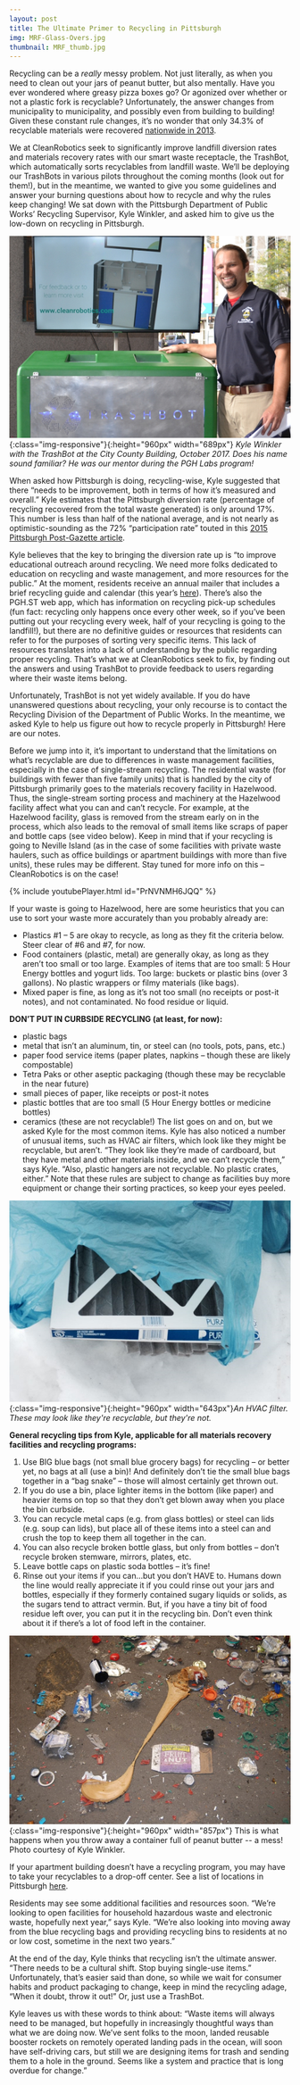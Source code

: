 ```yaml
---
layout: post
title: The Ultimate Primer to Recycling in Pittsburgh
img: MRF-Glass-Overs.jpg
thumbnail: MRF_thumb.jpg
---
```


Recycling can be a *really* messy problem. Not just literally, as when you need to clean out your jars of peanut butter, but also mentally. Have you ever wondered where greasy pizza boxes go? Or agonized over whether or not a plastic fork is recyclable? Unfortunately, the answer changes from municipality to municipality, and possibly even from building to building! Given these constant rule changes, it’s no wonder that only 34.3% of recyclable materials were recovered [nationwide in 2013](https://www.epa.gov/sites/production/files/2015-09/documents/2013_advncng_smm_fs.pdf).

We at CleanRobotics seek to significantly improve landfill diversion rates and materials recovery rates with our smart waste receptacle, the TrashBot, which automatically sorts recyclables from landfill waste. We’ll be deploying our TrashBots in various pilots throughout the coming months (look out for them!), but in the meantime, we wanted to give you some guidelines and answer your burning questions about how to recycle and why the rules keep changing! We sat down with the Pittsburgh Department of Public Works’ Recycling Supervisor, Kyle Winkler, and asked him to give us the low-down on recycling in Pittsburgh.


![Kyle Winkler](/img/posts/kyle_small.jpg){:class="img-responsive"}{:height="960px" width="689px"} *Kyle Winkler with the TrashBot at the City County Building, October 2017. Does his name sound familiar? He was our mentor during the PGH Labs program!*


When asked how Pittsburgh is doing, recycling-wise, Kyle suggested that there “needs to be improvement, both in terms of how it’s measured and overall.” Kyle estimates that the Pittsburgh diversion rate (percentage of recycling recovered from the total waste generated) is only around 17%. This number is less than half of the national average, and is not nearly as optimistic-sounding as the 72% “participation rate” touted in this [2015 Pittsburgh Post-Gazette article](http://www.post-gazette.com/local/city/2015/06/03/Recycling-of-solid-waste-continues-to-grow-in-city-but-still-short-of-goal/stories/201506030145). 

Kyle believes that the key to bringing the diversion rate up is “to improve educational outreach around recycling. We need more folks dedicated to education on recycling and waste management, and more resources for the public.” At the moment, residents receive an annual mailer that includes a brief recycling guide and calendar (this year’s [here](http://apps.pittsburghpa.gov/dpw/CoP_RecyclingNews.pdf)). There’s also the PGH.ST web app, which has information on recycling pick-up schedules (fun fact: recycling only happens once every other week, so if you’ve been putting out your recycling every week, half of your recycling is going to the landfill!), but there are no definitive guides or resources that residents can refer to for the purposes of sorting very specific items. This lack of resources translates into a lack of understanding by the public regarding proper recycling. That’s what we at CleanRobotics seek to fix, by finding out the answers and using TrashBot to provide feedback to users regarding where their waste items belong.

Unfortunately, TrashBot is not yet widely available. If you do have unanswered questions about recycling, your only recourse is to contact the Recycling Division of the Department of Public Works. In the meantime, we asked Kyle to help us figure out how to recycle properly in Pittsburgh! Here are our notes.

Before we jump into it, it’s important to understand that the limitations on what’s recyclable are due to differences in waste management facilities, especially in the case of single-stream recycling. The residential waste (for buildings with fewer than five family units) that is handled by the city of Pittsburgh primarily goes to the materials recovery facility in Hazelwood. Thus, the single-stream sorting process and machinery at the Hazelwood facility affect what you can and can’t recycle. For example, at the Hazelwood facility, glass is removed from the stream early on in the process, which also leads to the removal of small items like scraps of paper and bottle caps (see video below). Keep in mind that if your recycling is going to Neville Island (as in the case of some facilities with private waste haulers, such as office buildings or apartment buildings with more than five units), these rules may be different. Stay tuned for more info on this – CleanRobotics is on the case!


{% include youtubePlayer.html id="PrNVNMH6JQQ" %}


If your waste is going to Hazelwood, here are some heuristics that you can use to sort your waste more accurately than you probably already are:
- Plastics #1 – 5 are okay to recycle, as long as they fit the criteria below. Steer clear of #6 and #7, for now.
- Food containers (plastic, metal) are generally okay, as long as they aren’t too small or too large. Examples of items that are too small: 5 Hour Energy bottles and yogurt lids. Too large: buckets or plastic bins (over 3 gallons). No plastic wrappers or filmy materials (like bags).
- Mixed paper is fine, as long as it’s not too small (no receipts or post-it notes), and not contaminated. No food residue or liquid.

**DON’T PUT IN CURBSIDE RECYCLING (at least, for now):**
- plastic bags
- metal that isn’t an aluminum, tin, or steel can (no tools, pots, pans, etc.)
- paper food service items (paper plates, napkins – though these are likely compostable)
- Tetra Paks or other aseptic packaging (though these may be recyclable in the near future)
- small pieces of paper, like receipts or post-it notes
- plastic bottles that are too small (5 Hour Energy bottles or medicine bottles)
- ceramics (these are not recyclable!)
The list goes on and on, but we asked Kyle for the most common items. Kyle has also noticed a number of unusual items, such as HVAC air filters, which look like they might be recyclable, but aren’t. “They look like they’re made of cardboard, but they have metal and other materials inside, and we can’t recycle them,” says Kyle. “Also, plastic hangers are not recyclable. No plastic crates, either.” 
Note that these rules are subject to change as facilities buy more equipment or change their sorting practices, so keep your eyes peeled. 


![HVAV filter](/img/posts/HVACFilter_cropped.jpg){:class="img-responsive"}{:height="960px" width="643px"}*An HVAC filter. These may look like they're recyclable, but they're not.*


**General recycling tips from Kyle, applicable for all materials recovery facilities and recycling programs:**
1.	Use BIG blue bags (not small blue grocery bags) for recycling – or better yet, no bags at all (use a bin)! And definitely don’t tie the small blue bags together in a “bag snake” – those will almost certainly get thrown out.
2.	If you do use a bin, place lighter items in the bottom (like paper) and heavier items on top so that they don’t get blown away when you place the bin curbside.
3.	You can recycle metal caps (e.g. from glass bottles) or steel can lids (e.g. soup can lids), but place all of these items into a steel can and crush the top to keep them all together in the can.
4.	You can also recycle broken bottle glass, but only from bottles – don’t recycle broken stemware, mirrors, plates, etc.
5.	Leave bottle caps on plastic soda bottles – it’s fine! 
6.	Rinse out your items if you can…but you don’t HAVE to. Humans down the line would really appreciate it if you could rinse out your jars and bottles, especially if they formerly contained sugary liquids or solids, as the sugars tend to attract vermin. But, if you have a tiny bit of food residue left over, you can put it in the recycling bin. Don’t even think about it if there’s a lot of food left in the container.

![Peanut butter mess! Courtesy of Kyle Winkler](/img/posts/MRF-PeanutButter_small.jpg){:class="img-responsive"}{:height="960px" width="857px"} This is what happens when you throw away a container full of peanut butter -- a mess! Photo courtesy of Kyle Winkler.

If your apartment building doesn’t have a recycling program, you may have to take your recyclables to a drop-off center. See a list of locations in Pittsburgh [here](http://apps.pittsburghpa.gov/dpw/CoP_RecyclingNews.pdf).

Residents may see some additional facilities and resources soon. “We’re looking to open facilities for household hazardous waste and electronic waste, hopefully next year,” says Kyle. “We’re also looking into moving away from the blue recycling bags and providing recycling bins to residents at no or low cost, sometime in the next two years.” 

At the end of the day, Kyle thinks that recycling isn’t the ultimate answer. “There needs to be a cultural shift. Stop buying single-use items.” Unfortunately, that’s easier said than done, so while we wait for consumer habits and product packaging to change, keep in mind the recycling adage, “When it doubt, throw it out!” Or, just use a TrashBot.

Kyle leaves us with these words to think about: “Waste items will always need to be managed, but hopefully in increasingly thoughtful ways than what we are doing now. We’ve sent folks to the moon, landed reusable booster rockets on remotely operated landing pads in the ocean, will soon have self-driving cars, but still we are designing items for trash and sending them to a hole in the ground. Seems like a system and practice that is long overdue for change.”
